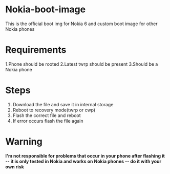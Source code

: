 # Nokia-boot-image
This is the official boot img for Nokia 6 and custom boot image for other Nokia phones

# Requirements
 1.Phone should be rooted
 2.Latest twrp should be present
 3.Should be a Nokia phone

# Steps
  1. Download the file and save it in internal storage
  2. Reboot to recovery mode(twrp or cwp)
  3. Flash the correct file and reboot
  4. If error occurs flash the file again

# Warning
  **I'm not responsible for problems that occur in your phone after flashing it
    -- it is only tested in Nokia and works on Nokia phones
    -- do it with your own risk**
